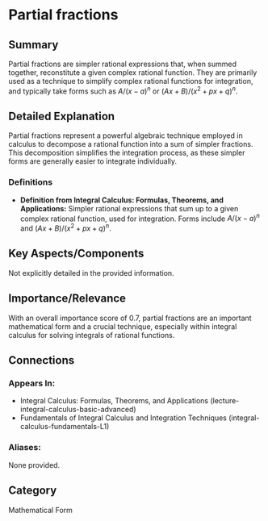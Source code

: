 # Partial fractions

## Summary
Partial fractions are simpler rational expressions that, when summed together, reconstitute a given complex rational function. They are primarily used as a technique to simplify complex rational functions for integration, and typically take forms such as $A/(x-a)^n$ or $(Ax+B)/(x^2+px+q)^n$.

## Detailed Explanation
Partial fractions represent a powerful algebraic technique employed in calculus to decompose a rational function into a sum of simpler fractions. This decomposition simplifies the integration process, as these simpler forms are generally easier to integrate individually.

### Definitions
*   **Definition from Integral Calculus: Formulas, Theorems, and Applications:** Simpler rational expressions that sum up to a given complex rational function, used for integration. Forms include $A/(x-a)^n$ and $(Ax+B)/(x^2+px+q)^n$.

## Key Aspects/Components
Not explicitly detailed in the provided information.

## Importance/Relevance
With an overall importance score of 0.7, partial fractions are an important mathematical form and a crucial technique, especially within integral calculus for solving integrals of rational functions.

## Connections
### Appears In:
*   Integral Calculus: Formulas, Theorems, and Applications (lecture-integral-calculus-basic-advanced)
*   Fundamentals of Integral Calculus and Integration Techniques (integral-calculus-fundamentals-L1)

### Aliases:
None provided.

## Category
Mathematical Form
